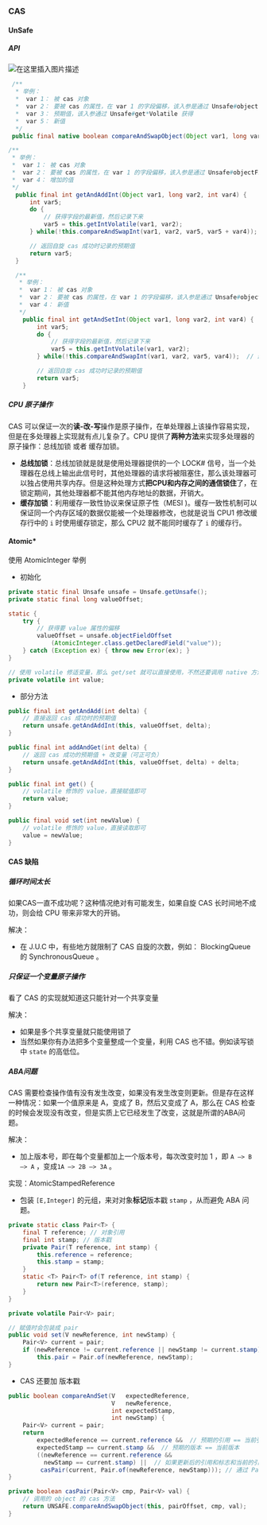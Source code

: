 ### CAS

#### UnSafe

##### API

![在这里插入图片描述](https://img-blog.csdnimg.cn/20201014234733212.png?x-oss-process=image/watermark,type_ZmFuZ3poZW5naGVpdGk,shadow_10,text_aHR0cHM6Ly9ibG9nLmNzZG4ubmV0L3dlaXhpbl80MzkzNDYwNw==,size_16,color_FFFFFF,t_70#pic_center)


 ```java
  /**
   * 举例：
   *  var 1： 被 cas 对象
   *  var 2： 要被 cas 的属性，在 var 1 的字段偏移，该入参是通过 Unsafe#objectFieldOffset 获得
   *  var 3： 预期值，该入参通过 Unsafe#get*Volatile 获得
   *  var 5： 新值
   */
  public final native boolean compareAndSwapObject(Object var1, long var2, Object var4, Object var5)
 ```

  ```java
  /**
   * 举例：
   *  var 1： 被 cas 对象
   *  var 2： 要被 cas 的属性，在 var 1 的字段偏移，该入参是通过 Unsafe#objectFieldOffset 获得
   *  var 4： 增加的值
   */
    public final int getAndAddInt(Object var1, long var2, int var4) {
        int var5;
        do {
            // 获得字段的最新值，然后记录下来
            var5 = this.getIntVolatile(var1, var2);
        } while(!this.compareAndSwapInt(var1, var2, var5, var5 + var4)); // 最终还是 自旋 + cas

        // 返回自旋 cas 成功时记录的预期值
        return var5;
    }
  ```

```java
  /**
   * 举例：
   *  var 1： 被 cas 对象
   *  var 2： 要被 cas 的属性，在 var 1 的字段偏移，该入参是通过 Unsafe#objectFieldOffset 获得
   *  var 4： 新值
   */
	public final int getAndSetInt(Object var1, long var2, int var4) {
        int var5;
        do {
            // 获得字段的最新值，然后记录下来
            var5 = this.getIntVolatile(var1, var2);
        } while(!this.compareAndSwapInt(var1, var2, var5, var4));  // 最终还是 自旋 + cas

        // 返回自旋 cas 成功时记录的预期值
        return var5;
    }
```

##### CPU 原子操作

CAS 可以保证一次的**读-改-写**操作是原子操作，在单处理器上该操作容易实现，但是在多处理器上实现就有点儿复杂了。CPU 提供了**两种方法**来实现多处理器的原子操作：总线加锁 或者 缓存加锁。

- **总线加锁**：总线加锁就是就是使用处理器提供的一个 LOCK# 信号，当一个处理器在总线上输出此信号时，其他处理器的请求将被阻塞住，那么该处理器可以独占使用共享内存。但是这种处理方式**把CPU和内存之间的通信锁住**了，在锁定期间，其他处理器都不能其他内存地址的数据，开销大。
- **缓存加锁**：利用缓存一致性协议来保证原子性（MESI )。缓存一致性机制可以保证同一个内存区域的数据仅能被一个处理器修改，也就是说当 CPU1 修改缓存行中的 `i` 时使用缓存锁定，那么 CPU2 就不能同时缓存了 `i` 的缓存行。

#### Atomic*

使用 AtomicInteger 举例

* 初始化

```java
private static final Unsafe unsafe = Unsafe.getUnsafe();
private static final long valueOffset;

static {
    try {
        // 获得要 value 属性的偏移
        valueOffset = unsafe.objectFieldOffset
            (AtomicInteger.class.getDeclaredField("value"));
    } catch (Exception ex) { throw new Error(ex); }
}

// 使用 volatile 修适变量，那么 get/set 就可以直接使用，不然还要调用 native 方法保证最新
private volatile int value;
```

* 部分方法

```java
public final int getAndAdd(int delta) {
    // 直接返回 cas 成功时的预期值
    return unsafe.getAndAddInt(this, valueOffset, delta);
}

public final int addAndGet(int delta) {
    // 返回 cas 成功的预期值 + 改变量（可正可负）
    return unsafe.getAndAddInt(this, valueOffset, delta) + delta;
}

public final int get() {
    // volatile 修饰的 value，直接赋值即可
    return value;
}

public final void set(int newValue) {
    // volatile 修饰的 value，直接读取即可
    value = newValue;
}
```



####  CAS 缺陷

##### 循环时间太长

如果CAS一直不成功呢？这种情况绝对有可能发生，如果自旋 CAS 长时间地不成功，则会给 CPU 带来非常大的开销。

解决：

* 在 J.U.C 中，有些地方就限制了 CAS 自旋的次数，例如： BlockingQueue 的 SynchronousQueue 。



##### 只保证一个变量原子操作

看了 CAS 的实现就知道这只能针对一个共享变量

解决：

* 如果是多个共享变量就只能使用锁了
* 当然如果你有办法把多个变量整成一个变量，利用 CAS 也不错。例如读写锁中 `state` 的高低位。



##### ABA问题

CAS 需要检查操作值有没有发生改变，如果没有发生改变则更新。但是存在这样一种情况：如果一个值原来是 A，变成了 B，然后又变成了 A，那么在 CAS 检查的时候会发现没有改变，但是实质上它已经发生了改变，这就是所谓的ABA问题。



解决：

* 加上版本号，即在每个变量都加上一个版本号，每次改变时加 1 ，即 `A —> B —> A` ，变成`1A —> 2B —> 3A` 。



实现：AtomicStampedReference

* 包装 `[E,Integer]` 的元组，来对对象**标记**版本戳 `stamp` ，从而避免 ABA 问题。

```java
private static class Pair<T> {
    final T reference; // 对象引用
    final int stamp; // 版本戳
    private Pair(T reference, int stamp) {
        this.reference = reference;
        this.stamp = stamp;
    }
    static <T> Pair<T> of(T reference, int stamp) {
        return new Pair<T>(reference, stamp);
    }
}

private volatile Pair<V> pair;

// 赋值时会包装成 pair
public void set(V newReference, int newStamp) {
    Pair<V> current = pair;
    if (newReference != current.reference || newStamp != current.stamp)
        this.pair = Pair.of(newReference, newStamp);
}
```

* CAS 还要加 版本戳

```java
public boolean compareAndSet(V   expectedReference,
                             V   newReference,
                             int expectedStamp,
                             int newStamp) {
    Pair<V> current = pair;
    return
        expectedReference == current.reference &&  // 预期的引用 == 当前引用
        expectedStamp == current.stamp &&  // 预期的版本 == 当前版本
        ((newReference == current.reference &&
          newStamp == current.stamp) ||  // 如果更新后的引用和标志和当前的引用和标志相等，则直接返回 true
         casPair(current, Pair.of(newReference, newStamp))); // 通过 Pair#of(T reference, int stamp) 方法，生成一个新的 Pair 对象，与当前 Pair CAS 替换。
}

private boolean casPair(Pair<V> cmp, Pair<V> val) {
    // 调用的 object 的 cas 方法
    return UNSAFE.compareAndSwapObject(this, pairOffset, cmp, val);
}
```

